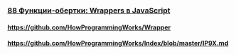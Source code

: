 ### [88 Функции-обертки: Wrappers в JavaScript](https://www.youtube.com/watch?v=En7pWi2fSzs)

#### https://github.com/HowProgrammingWorks/Wrapper

#### https://github.com/HowProgrammingWorks/Index/blob/master/IP9X.md

